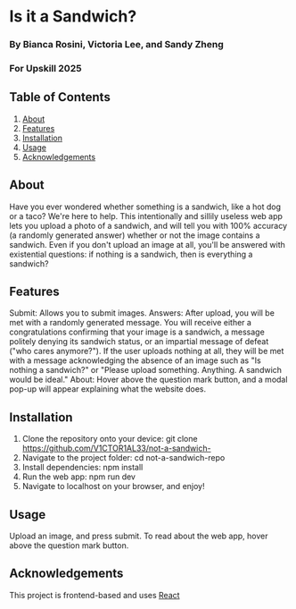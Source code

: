 # Is it a Sandwich?
### By Bianca Rosini, Victoria Lee, and Sandy Zheng
### For Upskill 2025

## Table of Contents
1. [About](#about)
2. [Features](#features)
3. [Installation](#installation)
4. [Usage](#usage)
5. [Acknowledgements](#acknowledgements)

## About
Have you ever wondered whether something is a sandwich, like a hot dog or a taco? We're here to help. This intentionally and sillily useless web app lets you upload a photo of a sandwich, and will tell you with 100% accuracy (a randomly generated answer) whether or not the image contains a sandwich. Even if you don't upload an image at all, you'll be answered with existential questions: if nothing is a sandwich, then is everything a sandwich?

## Features
Submit: Allows you to submit images.
Answers: After upload, you will be met with a randomly generated message. You will receive either a congratulations confirming that your image is a sandwich, a message politely denying its sandwich status, or an impartial message of defeat ("who cares anymore?"). If the user uploads nothing at all, they will be met with a message acknowledging the absence of an image such as "Is nothing a sandwich?" or "Please upload something. Anything. A sandwich would be ideal."
About: Hover above the question mark button, and a modal pop-up will appear explaining what the website does.

## Installation
1. Clone the repository onto your device: git clone https://github.com/V1CTOR1AL33/not-a-sandwich-
2. Navigate to the project folder: cd not-a-sandwich-repo
3. Install dependencies: npm install
4. Run the web app: npm run dev
5. Navigate to localhost on your browser, and enjoy!

## Usage
Upload an image, and press submit. To read about the web app, hover above the question mark button.

## Acknowledgements
This project is frontend-based and uses [React](https://reactjs.org/)